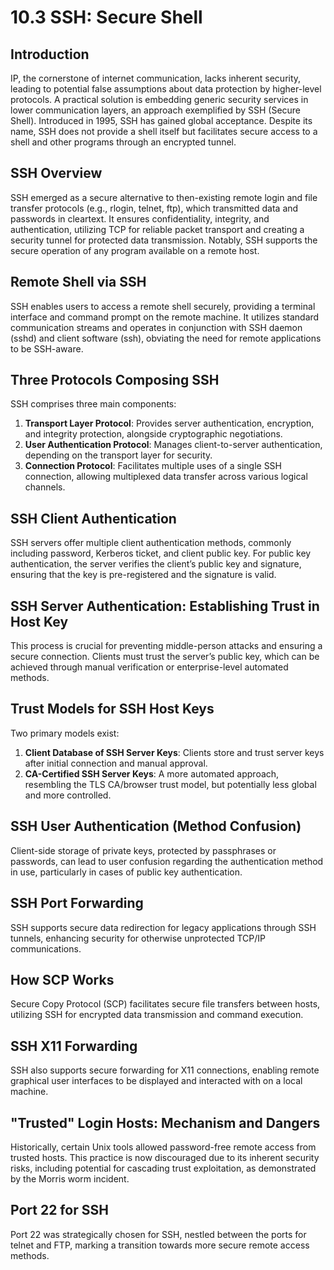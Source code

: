 # 10.3 SSH: Secure Shell

## Introduction
IP, the cornerstone of internet communication, lacks inherent security, leading to potential false assumptions about data protection by higher-level protocols. A practical solution is embedding generic security services in lower communication layers, an approach exemplified by SSH (Secure Shell). Introduced in 1995, SSH has gained global acceptance. Despite its name, SSH does not provide a shell itself but facilitates secure access to a shell and other programs through an encrypted tunnel.

## SSH Overview
SSH emerged as a secure alternative to then-existing remote login and file transfer protocols (e.g., rlogin, telnet, ftp), which transmitted data and passwords in cleartext. It ensures confidentiality, integrity, and authentication, utilizing TCP for reliable packet transport and creating a security tunnel for protected data transmission. Notably, SSH supports the secure operation of any program available on a remote host.

## Remote Shell via SSH
SSH enables users to access a remote shell securely, providing a terminal interface and command prompt on the remote machine. It utilizes standard communication streams and operates in conjunction with SSH daemon (sshd) and client software (ssh), obviating the need for remote applications to be SSH-aware.

## Three Protocols Composing SSH
SSH comprises three main components:
1. **Transport Layer Protocol**: Provides server authentication, encryption, and integrity protection, alongside cryptographic negotiations.
2. **User Authentication Protocol**: Manages client-to-server authentication, depending on the transport layer for security.
3. **Connection Protocol**: Facilitates multiple uses of a single SSH connection, allowing multiplexed data transfer across various logical channels.

## SSH Client Authentication
SSH servers offer multiple client authentication methods, commonly including password, Kerberos ticket, and client public key. For public key authentication, the server verifies the client’s public key and signature, ensuring that the key is pre-registered and the signature is valid.

## SSH Server Authentication: Establishing Trust in Host Key
This process is crucial for preventing middle-person attacks and ensuring a secure connection. Clients must trust the server’s public key, which can be achieved through manual verification or enterprise-level automated methods.

## Trust Models for SSH Host Keys
Two primary models exist:
1. **Client Database of SSH Server Keys**: Clients store and trust server keys after initial connection and manual approval.
2. **CA-Certified SSH Server Keys**: A more automated approach, resembling the TLS CA/browser trust model, but potentially less global and more controlled.

## SSH User Authentication (Method Confusion)
Client-side storage of private keys, protected by passphrases or passwords, can lead to user confusion regarding the authentication method in use, particularly in cases of public key authentication.

## SSH Port Forwarding
SSH supports secure data redirection for legacy applications through SSH tunnels, enhancing security for otherwise unprotected TCP/IP communications.

## How SCP Works
Secure Copy Protocol (SCP) facilitates secure file transfers between hosts, utilizing SSH for encrypted data transmission and command execution.

## SSH X11 Forwarding
SSH also supports secure forwarding for X11 connections, enabling remote graphical user interfaces to be displayed and interacted with on a local machine.

## "Trusted" Login Hosts: Mechanism and Dangers
Historically, certain Unix tools allowed password-free remote access from trusted hosts. This practice is now discouraged due to its inherent security risks, including potential for cascading trust exploitation, as demonstrated by the Morris worm incident.

## Port 22 for SSH
Port 22 was strategically chosen for SSH, nestled between the ports for telnet and FTP, marking a transition towards more secure remote access methods.
